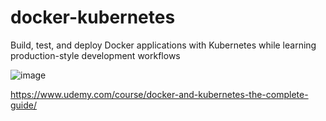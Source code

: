 # docker-kubernetes

Build, test, and deploy Docker applications with Kubernetes while learning production-style development workflows



![image](https://github.com/kkousounnis/docker-kubernetes/assets/39504405/c5a42020-a309-4ae8-9105-5d51e7278783)

https://www.udemy.com/course/docker-and-kubernetes-the-complete-guide/
